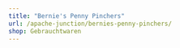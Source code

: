 ```yaml
---
title: "Bernie's Penny Pinchers"
url: /apache-junction/bernies-penny-pinchers/
shop: Gebrauchtwaren
---
```

